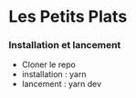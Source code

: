 # Les Petits Plats

### Installation et lancement

- Cloner le repo
- installation : yarn
- lancement : yarn dev